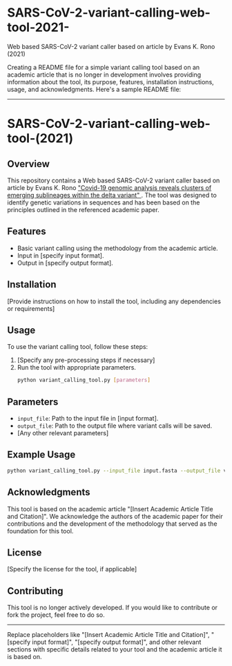 # SARS-CoV-2-variant-calling-web-tool-2021-
Web based SARS-CoV-2 variant caller based on article by Evans K. Rono (2021)

Creating a README file for a simple variant calling tool based on an academic article that is no longer in development involves providing information about the tool, its purpose, features, installation instructions, usage, and acknowledgments. Here's a sample README file:

---

# SARS-CoV-2-variant-calling-web-tool-(2021)

## Overview

This repository contains a Web based SARS-CoV-2 variant caller based on article by Evans K. Rono <a href="https://www.biorxiv.org/content/10.1101/2021.10.08.463334v2"> "Covid-19 genomic analysis reveals clusters of emerging sublineages within the delta variant" </a>. The tool was designed to identify genetic variations in sequences and has been based on the principles outlined in the referenced academic paper.

## Features

- Basic variant calling using the methodology from the academic article.
- Input in [specify input format].
- Output in [specify output format].

## Installation

[Provide instructions on how to install the tool, including any dependencies or requirements]

## Usage

To use the variant calling tool, follow these steps:

1. [Specify any pre-processing steps if necessary]
2. Run the tool with appropriate parameters.
   ```bash
   python variant_calling_tool.py [parameters]
   ```

## Parameters

- `input_file`: Path to the input file in [input format].
- `output_file`: Path to the output file where variant calls will be saved.
- [Any other relevant parameters]

## Example Usage

```bash
python variant_calling_tool.py --input_file input.fasta --output_file variants.vcf
```

## Acknowledgments

This tool is based on the academic article "[Insert Academic Article Title and Citation]". We acknowledge the authors of the academic paper for their contributions and the development of the methodology that served as the foundation for this tool.

## License

[Specify the license for the tool, if applicable]

## Contributing

This tool is no longer actively developed. If you would like to contribute or fork the project, feel free to do so.

---

Replace placeholders like "[Insert Academic Article Title and Citation]", "[specify input format]", "[specify output format]", and other relevant sections with specific details related to your tool and the academic article it is based on.
